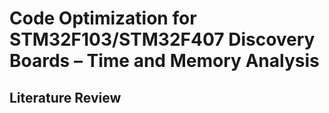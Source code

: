 # Code Optimization for STM32F103/STM32F407 Discovery Boards – Time and Memory Analysis

## Literature Review
